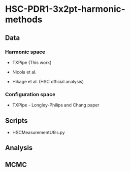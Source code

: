# HSC-PDR1-3x2pt-harmonic-methods

## Data

### Harmonic space
* TXPipe (This work)

* Nicola et al.

* Hikage et al. (HSC official analysis)

### Configuration space
* TXPipe - Longley-Philips and Chang paper

## Scripts
* HSCMeasurementUtils.py 

## Analysis

## MCMC
